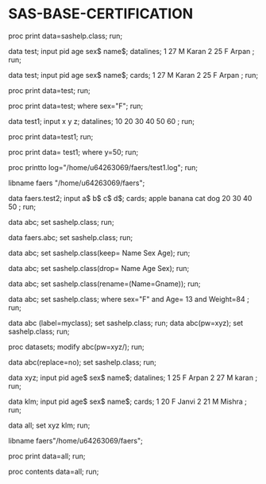 # SAS-BASE-CERTIFICATION



proc print data=sashelp.class;
run;

data test;
input pid age sex$ name$;
datalines;
1 27 M Karan
2 25 F Arpan 
;
run;

data test;
input pid age sex$ name$;
cards;
1 27 M Karan
2 25 F Arpan
;
run;

proc print data=test;
run;

proc print data=test;
where sex="F";
run;


data test1;
input x y z;
datalines;
10 20 30 
40 50 60 
;
run;

proc print data=test1;
run;

proc print data= test1;
where y=50;
run;

proc printto log="/home/u64263069/faers/test1.log";
run;

libname faers "/home/u64263069/faers";

data faers.test2;
input a$ b$ c$ d$;
cards;
apple banana cat dog
20 30 40 50
;
run;

data abc;
set sashelp.class;
run;

data faers.abc;
set sashelp.class;
run;

data abc;
set sashelp.class(keep= Name Sex Age);
run;

data abc;
set sashelp.class(drop= Name Age Sex);
run;

data abc;
set sashelp.class(rename=(Name=Gname));
run;

data abc;
set sashelp.class;
where sex="F" and Age= 13 and Weight=84
;
run;


data abc (label=myclass);
set sashelp.class;
run;
data abc(pw=xyz);
set sashelp.class;
run;

proc datasets;
modify abc(pw=xyz/);
run;




data abc(replace=no);
set sashelp.class;
run;



data xyz;
input pid age$ sex$ name$;
datalines;
1 25 F Arpan
2 27 M karan
;
run;

data klm;
input pid age$ sex$ name$;
cards;
1 20 F Janvi
2 21 M Mishra
;
run;

data all;
set xyz klm;
run;


libname faers"/home/u64263069/faers";

proc print data=all;
run;

proc contents data=all;
run;




